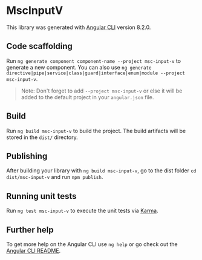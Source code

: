 # MscInputV

This library was generated with [Angular CLI](https://github.com/angular/angular-cli) version 8.2.0.

## Code scaffolding

Run `ng generate component component-name --project msc-input-v` to generate a new component. You can also use `ng generate directive|pipe|service|class|guard|interface|enum|module --project msc-input-v`.
> Note: Don't forget to add `--project msc-input-v` or else it will be added to the default project in your `angular.json` file. 

## Build

Run `ng build msc-input-v` to build the project. The build artifacts will be stored in the `dist/` directory.

## Publishing

After building your library with `ng build msc-input-v`, go to the dist folder `cd dist/msc-input-v` and run `npm publish`.

## Running unit tests

Run `ng test msc-input-v` to execute the unit tests via [Karma](https://karma-runner.github.io).

## Further help

To get more help on the Angular CLI use `ng help` or go check out the [Angular CLI README](https://github.com/angular/angular-cli/blob/master/README.md).
